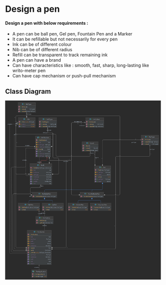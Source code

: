 # Design a pen

#### Design a pen with below requirements :
- A pen can be ball pen, Gel pen, Fountain Pen and a Marker
- It can be refillable but not necessarily for every pen
- Ink can be of different colour
- Nib can be of different radius
- Refill can be transparent to track remaining ink
- A pen can have a brand
- Can have characteristics like : smooth, fast, sharp, long-lasting like writo-meter pen
- Can have cap mechanism or push-pull mechanism

## Class Diagram

![classDiagram.png](classDiagram.png)
